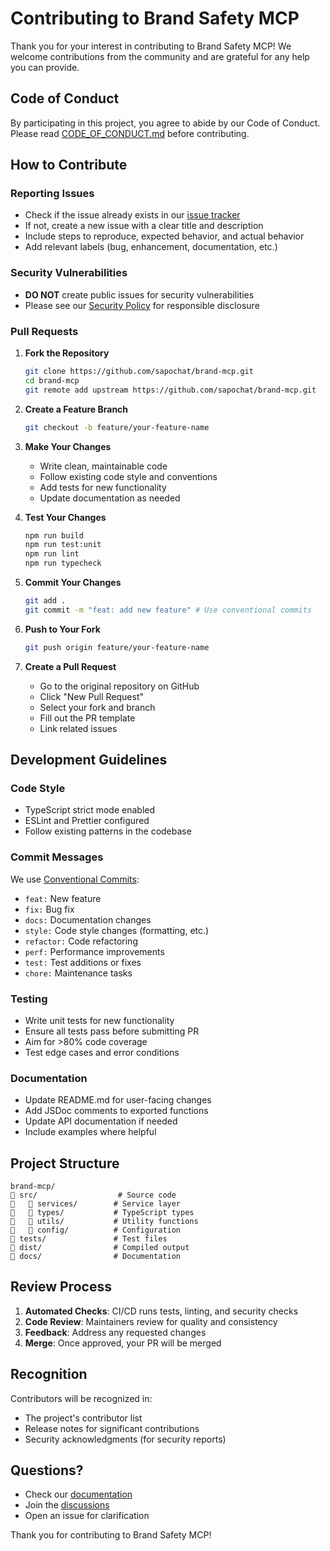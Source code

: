 # Contributing to Brand Safety MCP

Thank you for your interest in contributing to Brand Safety MCP! We welcome contributions from the community and are grateful for any help you can provide.

## Code of Conduct

By participating in this project, you agree to abide by our Code of Conduct. Please read [CODE_OF_CONDUCT.md](CODE_OF_CONDUCT.md) before contributing.

## How to Contribute

### Reporting Issues

- Check if the issue already exists in our [issue tracker](https://github.com/sapochat/brand-mcp/issues)
- If not, create a new issue with a clear title and description
- Include steps to reproduce, expected behavior, and actual behavior
- Add relevant labels (bug, enhancement, documentation, etc.)

### Security Vulnerabilities

- **DO NOT** create public issues for security vulnerabilities
- Please see our [Security Policy](SECURITY.md) for responsible disclosure

### Pull Requests

1. **Fork the Repository**
   ```bash
   git clone https://github.com/sapochat/brand-mcp.git
   cd brand-mcp
   git remote add upstream https://github.com/sapochat/brand-mcp.git
   ```

2. **Create a Feature Branch**
   ```bash
   git checkout -b feature/your-feature-name
   ```

3. **Make Your Changes**
   - Write clean, maintainable code
   - Follow existing code style and conventions
   - Add tests for new functionality
   - Update documentation as needed

4. **Test Your Changes**
   ```bash
   npm run build
   npm run test:unit
   npm run lint
   npm run typecheck
   ```

5. **Commit Your Changes**
   ```bash
   git add .
   git commit -m "feat: add new feature" # Use conventional commits
   ```

6. **Push to Your Fork**
   ```bash
   git push origin feature/your-feature-name
   ```

7. **Create a Pull Request**
   - Go to the original repository on GitHub
   - Click "New Pull Request"
   - Select your fork and branch
   - Fill out the PR template
   - Link related issues

## Development Guidelines

### Code Style

- TypeScript strict mode enabled
- ESLint and Prettier configured
- Follow existing patterns in the codebase

### Commit Messages

We use [Conventional Commits](https://www.conventionalcommits.org/):

- `feat:` New feature
- `fix:` Bug fix
- `docs:` Documentation changes
- `style:` Code style changes (formatting, etc.)
- `refactor:` Code refactoring
- `perf:` Performance improvements
- `test:` Test additions or fixes
- `chore:` Maintenance tasks

### Testing

- Write unit tests for new functionality
- Ensure all tests pass before submitting PR
- Aim for >80% code coverage
- Test edge cases and error conditions

### Documentation

- Update README.md for user-facing changes
- Add JSDoc comments to exported functions
- Update API documentation if needed
- Include examples where helpful

## Project Structure

```
brand-mcp/
   src/                  # Source code
      services/        # Service layer
      types/           # TypeScript types
      utils/           # Utility functions
      config/          # Configuration
   tests/               # Test files
   dist/                # Compiled output
   docs/                # Documentation
```

## Review Process

1. **Automated Checks**: CI/CD runs tests, linting, and security checks
2. **Code Review**: Maintainers review for quality and consistency
3. **Feedback**: Address any requested changes
4. **Merge**: Once approved, your PR will be merged

## Recognition

Contributors will be recognized in:
- The project's contributor list
- Release notes for significant contributions
- Security acknowledgments (for security reports)

## Questions?

- Check our [documentation](https://github.com/sapochat/brand-mcp/wiki)
- Join the [discussions](https://github.com/sapochat/brand-mcp/discussions)
- Open an issue for clarification

Thank you for contributing to Brand Safety MCP!